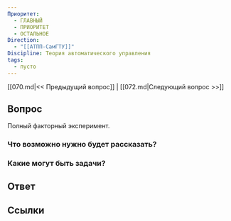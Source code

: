 ```yaml
---
Приоритет:
  - ГЛАВНЫЙ
  - ПРИОРИТЕТ
  - ОСТАЛЬНОЕ
Direction:
  - "[[АТПП-СамГТУ]]" 
Discipline: Теория автоматического управления 
tags:
  - пусто
---
```

[[070.md|<< Предыдущий вопрос]] | [[072.md|Следующий вопрос >>]]
## Вопрос

Полный факторный эксперимент.

### Что возможно нужно будет рассказать?

### Какие могут быть задачи?

## Ответ

## Ссылки
